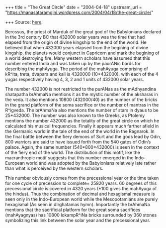 +++
title = "The Great Circle"
date = "2004-04-18"
upstream_url = "https://manasataramgini.wordpress.com/2004/04/18/the-great-circle/"

+++
Source: [here](https://manasataramgini.wordpress.com/2004/04/18/the-great-circle/).

Berossus, the priest of Marduk of the great god of the Babylonians declared in the 3rd century BC that 432000 solar years was the time that had elapsed from the origin of divine kingship to the end of the world. He believed that when 432000 years elapsed from the begining of divine kingship, the planets would conjunct in Capricorn and mark the begining of a world destroying fire. Many western scholars have assumed that this number entered India and was taken up by the paurANic bards for describing the mahAyuga. The period of the mahAyuga comprising of kR^ita, treta, dvapara and kali is 4320000 (10\*432000), with each of the 4 yugas respectively having 4, 3, 2 and 1 units of 432000 solar years.  
  
The number 432000 is not restricted to the purANas as the mAdhyandina shatapatha brAhmaNa mentions it as the mystic number of the aksharas in the veda. It also mentions 10800 (432000/40) as the number of the bricks in the grand platform of the soma sacrifice or the number of mantras in the R^igveda. The brAhmaNa also mentions the number of stars in dyaus to be 25\*432000. The number was also known to the Greeks, as Ptolemy mentions the number 432000 as the totality of the great circle on which he calculated his musical frequencies. Finally it appears much farther afield in the Germanic world in the tale of the end of the world in the Ragnarok. In the final battle between the fiery demons of Surt and the gods lead by Odin, 800 warriors are said to have issued forth from the 540 gates of Odin’s palace. Again, the same number (540\*800=432000) is seen in the context of the fiery end of the world. The distribution of this motif, like the macranthropic motif suggests that this number emerged in the Indo-European world and was adopted by the Babylonians relatively late rather than what is perceived by the western scholars.

This number obviously comes from the precessional year or the time taken for one cycle of precession to complete= 25920 years. 60 degrees of this precessional circle is covered in 4320 years (\*100 gives the mahAyuga of the hindus). Thus the combination of decimal and hexagismal measure is seen only in the Indo-European world while the Mesopotamians are purely hexagismal (As seen in dIrghatamas hymn). Importantly the brAhmaNa mentions that the sacrificial platform for the great soma sacrifices (mahAyagnyas) has 10800 lokampR^iNa bricks surrounded by 360 stones symbolizing this link between the solar year and the precessional year.  

